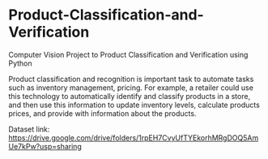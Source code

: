 # Product-Classification-and-Verification
Computer Vision Project to Product Classification and Verification using Python 

Product classification and recognition is important task to automate tasks
such as inventory management, pricing. For example, a retailer could use
this technology to automatically identify and classify products in a store,
and then use this information to update inventory levels, calculate
products prices, and provide with information about the products.

Dataset link: https://drive.google.com/drive/folders/1rpEH7CvyUfTYEkorhMRgDOQ5AmUe7kPw?usp=sharing
